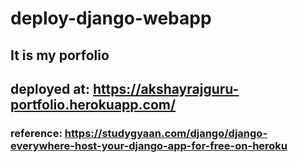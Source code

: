 # deploy-django-webapp
## It is my porfolio
## deployed at: https://akshayrajguru-portfolio.herokuapp.com/
### reference: https://studygyaan.com/django/django-everywhere-host-your-django-app-for-free-on-heroku
